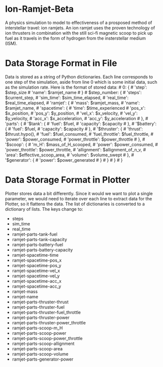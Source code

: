 # Ion-Ramjet-Beta
 A physics simulation to model to effectiveness of a prosposed method of interstellar travel: ion ramjets. An ion ramjet uses the proven technology of ion thrusters in combination with the still sci-fi magnetic scoop to pick up fuel as it travels in the form of hydrogen from the insterstellar medium (ISM).


# Data Storage Format in File
 Data is stored as a string of Python dictionaries. Each line corresponds to one step of the simulation, aside from line 0 which is some initial data, such as the simulation rate. Here is the format of stored data:
    # 0: {
    #   'step': $step_size
    #   'name': $ramjet_name
    # }
    # $step_number: {
    #   'steps':        $current_step,
    #   'sim_time':     $sim_time_elapsed,
    #   'real_time':    $real_time_elapsed,
    #   'ramjet': {
    #       'mass':         $ramjet_mass,
    #       'name':         $ramjet_name,
    #       'spacetime': {
    #           'time':     $time_experienced
    #           'pos_x':    $x_position,
    #           'pos_y':    $y_position,
    #           'vel_x':    $x_velocity,
    #           'vel_y':    $y_velocity,
    #           'acc_x':    $x_acceleration,
    #           'acc_y':    $y_acceleration
    #       },
    #       'parts': {
    #           '$tank': {
    #               'fuel':             $fuel,
    #               'capacity':         $capacity
    #           },
    #           '$battery': {
    #               'fuel':             $fuel,
    #               'capacity':         $capacity
    #           },
    #           '$thruster': {
    #               'thrust':           $thrust.hypo(),
    #               'fuel':             $fuel_consumed,
    #               'fuel_throttle':    $fuel_throttle,
    #               'power':            $power_consumed,
    #               'power_throttle':   $power_throttle
    #           },
    #           '$scoop': {
    #               'm_H':              $mass_of_H_scooped,
    #               'power':            $power_consumed,
    #               'power_throttle':   $power_throttle,
    #               'allignment':       $allignment_of_n_v,
    #               'area':             $effective_scoop_area,
    #               'volume':           $volume_swept
    #           },
    #           '$generator': {
    #               'power':            $power_generated
    #           }
    #       }
    #   }
    # }

# Data Storage Format in Plotter
 Plotter stores data a bit differently. Since it would we want to plot a single parameter, we would need to iterate over each line to extract data for the Plotter, so it flattens the data. The list of dictionaries is converted to a dictionary of lists. The keys change to:
- steps
- sim_time
- real_time
- ramjet-parts-tank-fuel
- ramjet-parts-tank-capacity
- ramjet-parts-battery-fuel
- ramjet-parts-battery-capacity
- ramjet-spacetime-time
- ramjet-spacetime-pos_x
- ramjet-spacetime-pos_y
- ramjet-spacetime-vel_x
- ramjet-spacetime-vel_y
- ramjet-spacetime-acc_x
- ramjet-spacetime-acc_y
- ramjet-mass
- ramjet-name
- ramjet-parts-thruster-thrust
- ramjet-parts-thruster-fuel
- ramjet-parts-thruster-fuel_throttle
- ramjet-parts-thruster-power
- ramjet-parts-thruster-power_throttle
- ramjet-parts-scoop-m_H
- ramjet-parts-scoop-power
- ramjet-parts-scoop-power_throttle
- ramjet-parts-scoop-allignment
- ramjet-parts-scoop-area
- ramjet-parts-scoop-volume
- ramjet-parts-generator-power